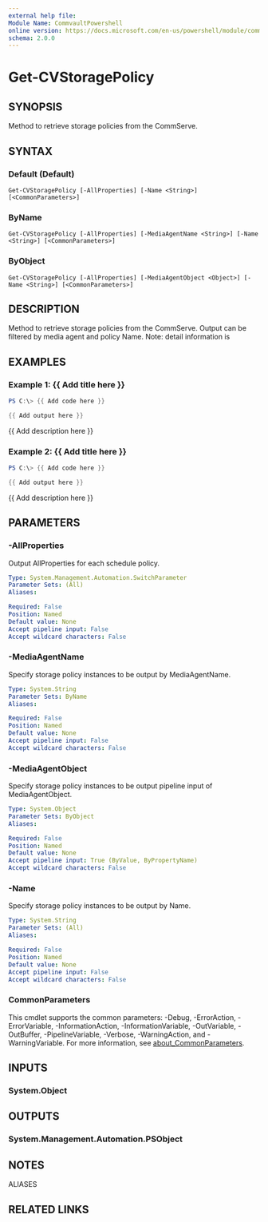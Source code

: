 ```yaml
---
external help file:
Module Name: CommvaultPowershell
online version: https://docs.microsoft.com/en-us/powershell/module/commvaultpowershell/get-cvstoragepolicy
schema: 2.0.0
---
```


# Get-CVStoragePolicy

## SYNOPSIS
Method to retrieve storage policies from the CommServe.

## SYNTAX

### Default (Default)
```
Get-CVStoragePolicy [-AllProperties] [-Name <String>] [<CommonParameters>]
```

### ByName
```
Get-CVStoragePolicy [-AllProperties] [-MediaAgentName <String>] [-Name <String>] [<CommonParameters>]
```

### ByObject
```
Get-CVStoragePolicy [-AllProperties] [-MediaAgentObject <Object>] [-Name <String>] [<CommonParameters>]
```

## DESCRIPTION
Method to retrieve storage policies from the CommServe.
Output can be filtered by media agent and policy Name.
Note: detail information is

## EXAMPLES

### Example 1: {{ Add title here }}
```powershell
PS C:\> {{ Add code here }}

{{ Add output here }}
```

{{ Add description here }}

### Example 2: {{ Add title here }}
```powershell
PS C:\> {{ Add code here }}

{{ Add output here }}
```

{{ Add description here }}

## PARAMETERS

### -AllProperties
Output AllProperties for each schedule policy.

```yaml
Type: System.Management.Automation.SwitchParameter
Parameter Sets: (All)
Aliases:

Required: False
Position: Named
Default value: None
Accept pipeline input: False
Accept wildcard characters: False
```

### -MediaAgentName
Specify storage policy instances to be output by MediaAgentName.

```yaml
Type: System.String
Parameter Sets: ByName
Aliases:

Required: False
Position: Named
Default value: None
Accept pipeline input: False
Accept wildcard characters: False
```

### -MediaAgentObject
Specify storage policy instances to be output pipeline input of MediaAgentObject.

```yaml
Type: System.Object
Parameter Sets: ByObject
Aliases:

Required: False
Position: Named
Default value: None
Accept pipeline input: True (ByValue, ByPropertyName)
Accept wildcard characters: False
```

### -Name
Specify storage policy instances to be output by Name.

```yaml
Type: System.String
Parameter Sets: (All)
Aliases:

Required: False
Position: Named
Default value: None
Accept pipeline input: False
Accept wildcard characters: False
```

### CommonParameters
This cmdlet supports the common parameters: -Debug, -ErrorAction, -ErrorVariable, -InformationAction, -InformationVariable, -OutVariable, -OutBuffer, -PipelineVariable, -Verbose, -WarningAction, and -WarningVariable. For more information, see [about_CommonParameters](http://go.microsoft.com/fwlink/?LinkID=113216).

## INPUTS

### System.Object

## OUTPUTS

### System.Management.Automation.PSObject

## NOTES

ALIASES

## RELATED LINKS

